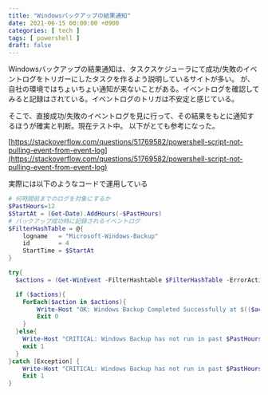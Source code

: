 ```yaml
---
title: "Windowsバックアップの結果通知"
date: 2021-06-15 00:00:00 +0900
categories: [ tech ]
tags: [ powershell ]
draft: false
---
```


Windowsバックアップの結果通知は、タスクスケジューラにて成功/失敗のイベントログをトリガーにしたタスクを作るよう説明しているサイトが多い。
が、自社の環境ではちょいちょい通知が来ないことがある。イベントログを確認してみると記録はされている。イベントログのトリガは不安定と感じている。

そこで、直接成功/失敗のイベントログを見に行って、その結果をもとに通知するほうが確実と判断。現在テスト中。
以下がとても参考になった。

[https://stackoverflow.com/questions/51769582/powershell-script-not-pulling-event-from-event-log](https://stackoverflow.com/questions/51769582/powershell-script-not-pulling-event-from-event-log)

実際には以下のようなコードで運用している

```ps1
# 何時間前までのログを対象にするか
$PastHours=12
$StartAt = (Get-Date).AddHours(-$PastHours)
# バックアップ成功時に記録されるイベントログ
$FilterHashTable = @{
    logname   = "Microsoft-Windows-Backup"
    id        = 4
    StartTime = $StartAt
}

try{
  $actions = (Get-WinEvent -FilterHashtable $FilterHashTable -ErrorAction Stop)

  if ($actions){
    ForEach($action in $actions){
        Write-Host "OK: Windows Backup Completed Successfully at $(($action.Task)),$(($action.TimeCreated))"
        Exit 0
    }
  }else{
    Write-Host "CRITICAL: Windows Backup has not run in past $PastHours hours"
    exit 1
  }
}catch [Exception] {
    Write-Host "CRITICAL: Windows Backup has not run in past $PastHours hours"
    Exit 1
}
```
